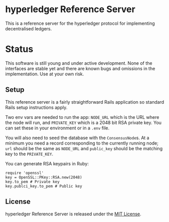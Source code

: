 # hyperledger Reference Server

This is a reference server for the hyperledger protocol for implementing
decentralised ledgers.

# Status

This software is still young and under active development. None of the interfaces are
stable yet and there are known bugs and omissions in the implementation. Use at your
own risk.

## Setup

This reference server is a fairly straightforward Rails application so standard Rails setup
instructions apply.

Two env vars are needed to run the app: `NODE_URL` which is the URL where the node will run,
and `PRIVATE_KEY` which is a 2048 bit RSA private key. You can set these in your environment or
in a `.env` file.

You will also need to seed the database with the `ConsensusNode`s. At a minimum you need a record
corresponding to the currently running node; `url` should be the same as `NODE_URL` and `public_key`
should be the matching key to the `PRIVATE_KEY`.

You can generate RSA keypairs in Ruby:

    require 'openssl'
    key = OpenSSL::PKey::RSA.new(2048)
    key.to_pem # Private key
    key.publci_key.to_pem # Public key

## License

hyperledger Reference Server is released under the [MIT License](http://www.opensource.org/licenses/MIT).